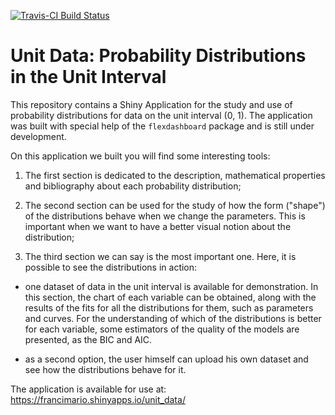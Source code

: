 
[![Travis-CI Build Status](https://travis-ci.org/brunaw/vagalumeR.svg?branch=master)](https://travis-ci.org/brunaw/dissertacao-francimario)

Unit Data: Probability Distributions in the Unit Interval
========================================

This repository contains a Shiny Application for the study 
and use of probability distributions for data on the unit interval 
(0, 1). The application was built with special help of the 
`flexdashboard` package and is still under development. 

On this application we built you will find some 
interesting tools:

  1. The first section is dedicated to the description, 
  mathematical properties and bibliography about each
  probability distribution; 

  2. The second section can be used for the study of how the form
  ("shape") of the distributions behave when we change the parameters. 
  This is important when we want to have a better visual 
  notion about the distribution;
  
  3. The third section we can say is the most important 
  one. Here, it is possible to see the distributions in action:

  * one dataset of data in the unit interval is available for
  demonstration. In this section, the chart of each variable 
  can be obtained, along with the results of the fits for all 
  the distributions for them, such as parameters and curves.
  For the understanding of which of the distributions is better
  for each variable, some estimators of the quality of 
  the models are presented, as the BIC and AIC. 
  
  * as a second option, the user himself can upload his own
  dataset and see how the distributions behave for it.  
  
The application is available for use at: https://francimario.shinyapps.io/unit_data/